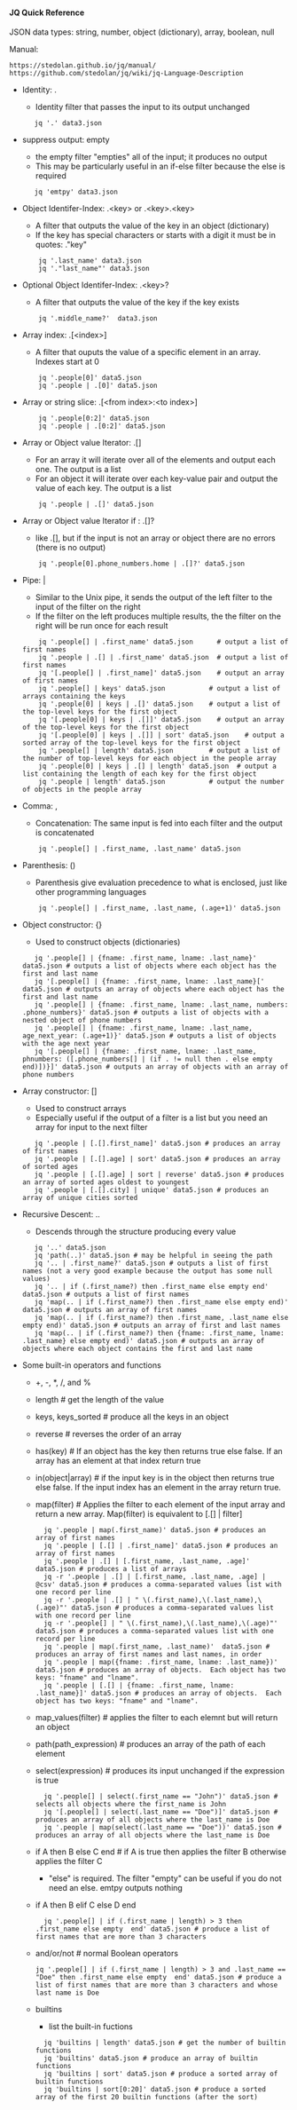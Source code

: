 #### JQ Quick Reference

JSON data types: string, number, object (dictionary), array, boolean, null

Manual:
   ```
   https://stedolan.github.io/jq/manual/
   https://github.com/stedolan/jq/wiki/jq-Language-Description
   ```

* Identity: .
    * Identity filter that passes the input to its output unchanged
   ```
      jq '.' data3.json
   ```
* suppress output: empty
    * the empty filter "empties" all of the input; it produces no output
    * This may be particularly useful in an if-else filter because the else is required
   ```
      jq 'emtpy' data3.json
   ```
   
* Object Identifer-Index: .\<key\> or .\<key\>.\<key\> 
    * A filter that outputs the value of the key in an object (dictionary)
    * If the key has special characters or starts with a digit it must be in quotes: ."key"
  ```
      jq '.last_name' data3.json
      jq '."last_name"' data3.json
  ```
* Optional Object Identifer-Index: .\<key\>?
  * A filter that outputs the value of the key if the key exists
  ```
      jq '.middle_name?'  data3.json
   ```
* Array index: .[\<index\>]
  * A filter that ouputs the value of a specific element in an array.  Indexes start at 0
  ```
      jq '.people[0]' data5.json
      jq '.people | .[0]' data5.json
  ```
* Array or string slice: .[\<from index\>:\<to index\>]
  ```
      jq '.people[0:2]' data5.json
      jq '.people | .[0:2]' data5.json
  ```
* Array or Object value Iterator: .[]
  * For an array it will iterate over all of the elements and output each one.  The output is a list
  * For an object it will iterate over each key-value pair and output the value of each key.  The output is a list
  ```
      jq '.people | .[]' data5.json
  ```
* Array or Object value Iterator if : .[]?
  * like .[], but if the input is not an array or object there are no errors (there is no output)
  ```
      jq '.people[0].phone_numbers.home | .[]?' data5.json
  ```
* Pipe: |
  * Similar to the Unix pipe, it sends the output of the left filter to the input of the filter on the right
  * If the filter on the left produces multiple results, the the filter on the right will be run once for each result
  ```
      jq '.people[] | .first_name' data5.json      # output a list of first names
      jq '.people | .[] | .first_name' data5.json  # output a list of first names
      jq '[.people[] | .first_name]' data5.json    # output an array of first names
      jq '.people[] | keys' data5.json           # output a list of arrays containing the keys
      jq '.people[0] | keys | .[]' data5.json    # output a list of the top-level keys for the first object
      jq '[.people[0] | keys | .[]]' data5.json    # output an array of the top-level keys for the first object
      jq '[.people[0] | keys | .[]] | sort' data5.json    # output a sorted array of the top-level keys for the first object
      jq '.people[] | length' data5.json         # output a list of the number of top-level keys for each object in the people array
      jq '.people[0] | keys | .[] | length' data5.json  # output a list containing the length of each key for the first object
      jq '.people | length' data5.json           # output the number of objects in the people array
  ```
* Comma: ,
  * Concatenation: The same input is fed into each filter and the output is concatenated
  ```
      jq '.people[] | .first_name, .last_name' data5.json
  ```
* Parenthesis: ()
  * Parenthesis give evaluation precedence to what is enclosed, just like other programming languages
  ```
      jq '.people[] | .first_name, .last_name, (.age+1)' data5.json
  ```
* Object constructor: {}
  * Used to construct objects (dictionaries)
   ```
      jq '.people[] | {fname: .first_name, lname: .last_name}' data5.json # outputs a list of objects where each object has the first and last name
      jq '[.people[] | {fname: .first_name, lname: .last_name}[' data5.json # outputs an array of objects where each object has the first and last name
      jq '.people[] | {fname: .first_name, lname: .last_name, numbers: .phone_numbers}' data5.json # outputs a list of objects with a nested object of phone numbers
      jq '.people[] | {fname: .first_name, lname: .last_name, age_next_year: (.age+1)}' data5.json # outputs a list of objects with the age next year
      jq '[.people[] | {fname: .first_name, lname: .last_name, phnumbers: ([.phone_numbers[] | (if . != null then . else empty end)])}]' data5.json # outputs an array of objects with an array of phone numbers
   ```
* Array constructor: []
  * Used to construct arrays
  * Especially useful if the output of a filter is a list but you need an array for input to the next filter
   ```
      jq '.people | [.[].first_name]' data5.json # produces an array of first names
      jq '.people | [.[].age] | sort' data5.json # produces an array of sorted ages
      jq '.people | [.[].age] | sort | reverse' data5.json # produces an array of sorted ages oldest to youngest
      jq '.people | [.[].city] | unique' data5.json # produces an array of unique cities sorted
   ```
* Recursive Descent: ..
  * Descends through the structure producing every value
   ```
      jq '..' data5.json
      jq 'path(..)' data5.json # may be helpful in seeing the path
      jq '.. | .first_name?' data5.json # outputs a list of first names (not a very good example because the output has some null values)
      jq '.. | if (.first_name?) then .first_name else empty end' data5.json # outputs a list of first names
      jq 'map(.. | if (.first_name?) then .first_name else empty end)' data5.json # outputs an array of first names
      jq 'map(.. | if (.first_name?) then .first_name, .last_name else empty end)' data5.json # outputs an array of first and last names
      jq 'map(.. | if (.first_name?) then {fname: .first_name, lname: .last_name} else empty end)' data5.json # outputs an array of objects where each object contains the first and last name
   ```
* Some built-in operators and functions
  * +, -, *, /, and %
  * length # get the length of the value
  * keys, keys_sorted # produce all the keys in an object
  * reverse # reverses the order of an array
  * has(key) # If an object has the key then returns true else false.  If an array has an element at that index return true
  * in(object|array) # if the input key is in the object then returns true else false.  If the input index has an element in the array return true.
  * map(filter) # Applies the filter to each element of the input array and return a new array.  Map(filter) is equivalent to [.[] | filter]
    ```
      jq '.people | map(.first_name)' data5.json # produces an array of first names
      jq '.people | [.[] | .first_name]' data5.json # produces an array of first names
      jq '.people | .[] | [.first_name, .last_name, .age]' data5.json # produces a list of arrays
      jq -r '.people | .[] | [.first_name, .last_name, .age] | @csv' data5.json # produces a comma-separated values list with one record per line
      jq -r '.people | .[] | " \(.first_name),\(.last_name),\(.age)"' data5.json # produces a comma-separated values list with one record per line
      jq -r '.people[] | " \(.first_name),\(.last_name),\(.age)"' data5.json # produces a comma-separated values list with one record per line
      jq '.people | map(.first_name, .last_name)'  data5.json # produces an array of first names and last names, in order
      jq '.people | map({fname: .first_name, lname: .last_name})' data5.json # produces an array of objects.  Each object has two keys: "fname" and "lname".
      jq '.people | [.[] | {fname: .first_name, lname: .last_name}]' data5.json # produces an array of objects.  Each object has two keys: "fname" and "lname".
    ```
  * map_values(filter) # applies the filter to each elemnt but will return an object
  * path(path_expression) # produces an array of the path of each element
  * select(expression) # produces its input unchanged if the expression is true
    ```
      jq '.people[] | select(.first_name == "John")' data5.json # selects all objects where the first_name is John
      jq '[.people[] | select(.last_name == "Doe")]' data5.json # produces an array of all objects where the last_name is Doe
      jq '.people | map(select(.last_name == "Doe"))' data5.json # produces an array of all objects where the last_name is Doe
    ```
  * if A then B else C end # if A is true then applies the filter B otherwise applies the filter C
    * "else" is required.  The filter "empty" can be useful if you do not need an else.  emtpy outputs nothing
  * if A then B elif C else D end
    ```
      jq '.people[] | if (.first_name | length) > 3 then .first_name else empty  end' data5.json # produce a list of first names that are more than 3 characters
    ```
  * and/or/not # normal Boolean operators
      ```
      jq '.people[] | if (.first_name | length) > 3 and .last_name == "Doe" then .first_name else empty  end' data5.json # produce a list of first names that are more than 3 characters and whose last name is Doe
    ```
 
  * builtins
    * list the built-in fuctions
    ```
      jq 'builtins | length' data5.json # get the number of builtin functions
      jq 'builtins' data5.json # produce an array of builtin functions
      jq 'builtins | sort' data5.json # produce a sorted array of builtin functions
      jq 'builtins | sort[0:20]' data5.json # produce a sorted array of the first 20 builtin functions (after the sort)
    ```
    
